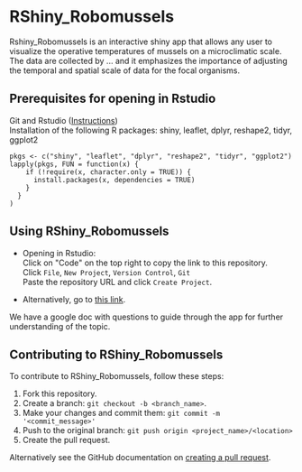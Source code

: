 # RShiny_Robomussels

Rshiny_Robomussels is an interactive shiny app that allows any user to visualize the operative temperatures of mussels on a microclimatic scale. The data are collected by ...
and it emphasizes the importance of adjusting the temporal and spatial scale of data for the focal organisms. 

## Prerequisites for opening in Rstudio
Git and Rstudio ([Instructions](https://resources.github.com/whitepapers/github-and-rstudio/))  
Installation of the following R packages:
shiny, leaflet, dplyr, reshape2, tidyr, ggplot2

```
pkgs <- c("shiny", "leaflet", "dplyr", "reshape2", "tidyr", "ggplot2")
lapply(pkgs, FUN = function(x) {
    if (!require(x, character.only = TRUE)) {
      install.packages(x, dependencies = TRUE)
    }
  }
)
```

## Using RShiny_Robomussels
* Opening in Rstudio:  
Click on "Code" on the top right to copy the link to this repository.  
Click ```File```, ```New Project```, ```Version Control```, ```Git```  
Paste the repository URL and click ```Create Project```.

* Alternatively, go to [this link](https://huckley.shinyapps.io/ClimateBiology/).

We have a google doc with questions to guide through the app for further understanding of the topic.

## Contributing to RShiny_Robomussels
<!--- If your README is long or you have some specific process or steps you want contributors to follow, consider creating a separate CONTRIBUTING.md file--->
To contribute to RShiny_Robomussels, follow these steps:

1. Fork this repository.
2. Create a branch: `git checkout -b <branch_name>`.
3. Make your changes and commit them: `git commit -m '<commit_message>'`
4. Push to the original branch: `git push origin <project_name>/<location>`
5. Create the pull request.

Alternatively see the GitHub documentation on [creating a pull request](https://help.github.com/en/github/collaborating-with-issues-and-pull-requests/creating-a-pull-request).
